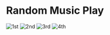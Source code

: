 # Random Music Play
![1st](https://github.com/onomlight/RMP/assets/102299695/ca0f77d1-273e-4363-bd02-2e815c40105a)
![2nd](https://github.com/onomlight/RMP/assets/102299695/b6392394-b6d8-4d58-ab07-c367deae1635)
![3rd](https://github.com/onomlight/RMP/assets/102299695/78454f79-5c7f-45cd-b591-95c5cb45ecc4)
![4th](https://github.com/onomlight/RMP/assets/102299695/1c89f5c4-e1dc-4b89-934d-ed09b927076c)
